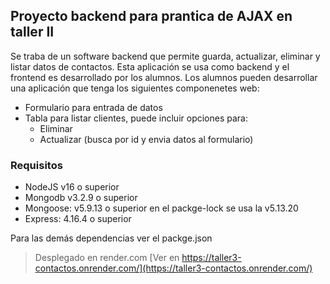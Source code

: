 ## Proyecto backend para prantica de AJAX en taller II

Se traba de un software backend que permite guarda, actualizar, eliminar y listar datos de contactos.
Esta aplicación se usa como backend y el frontend es desarrollado por los alumnos.
Los alumnos pueden desarrollar una aplicación que tenga los siguientes componenetes web:
- Formulario para entrada de datos
- Tabla para listar clientes, puede incluir opciones para:
    - Eliminar
    - Actualizar (busca por id y envia datos al formulario)

### Requisitos

- NodeJS v16 o superior
- Mongodb v3.2.9 o superior
- Mongoose: v5.9.13 o superior en el packge-lock se usa la v5.13.20
- Express: 4.16.4 o superior

Para las demás dependencias ver el packge.json

> Desplegado en render.com 
> [Ver en https://taller3-contactos.onrender.com/](https://taller3-contactos.onrender.com/)

